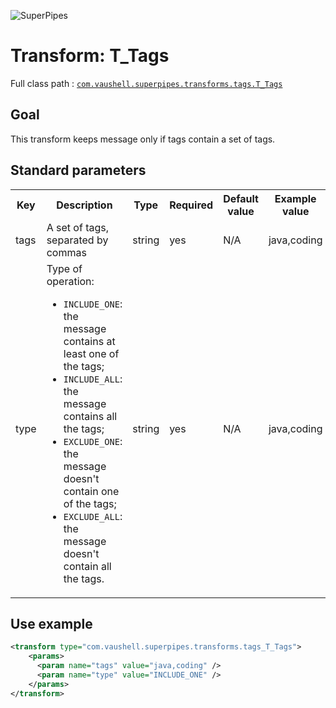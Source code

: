 ![SuperPipes](https://raw2.github.com/fabienvauchelles/superpipes/master/docs/images/logo_slogan238.png)


# Transform: T_Tags

Full class path : [`com.vaushell.superpipes.transforms.tags.T_Tags`](../../superpipes/src/main/java/com/vaushell/superpipes/transforms/tags/T_Tags.java)


## Goal

This transform keeps message only if tags contain a set of tags.


## Standard parameters

<table>

<tr>
<th>Key</th>
<th>Description</th>
<th>Type</th>
<th>Required</th>
<th>Default value</th>
<th>Example value</th>
</tr>

<tr>
<td>tags</td>
<td>A set of tags, separated by commas</td>
<td>string</td>
<td>yes</td>
<td>N/A</td>
<td>java,coding</td>
</tr>

<tr>
<td>type</td>
<td>
Type of operation:
<ul>
<li><code>INCLUDE_ONE</code>: the message contains at least one of the tags;</li>
<li><code>INCLUDE_ALL</code>: the message contains all the tags;</li>
<li><code>EXCLUDE_ONE</code>: the message doesn't contain one of the tags;</li>
<li><code>EXCLUDE_ALL</code>: the message doesn't contain all the tags.</li>
</ul>
</td>
<td>string</td>
<td>yes</td>
<td>N/A</td>
<td>java,coding</td>
</tr>

</table>


## Use example

```xml
<transform type="com.vaushell.superpipes.transforms.tags_T_Tags">
    <params>
      <param name="tags" value="java,coding" />
      <param name="type" value="INCLUDE_ONE" />
    </params>
</transform>
```
